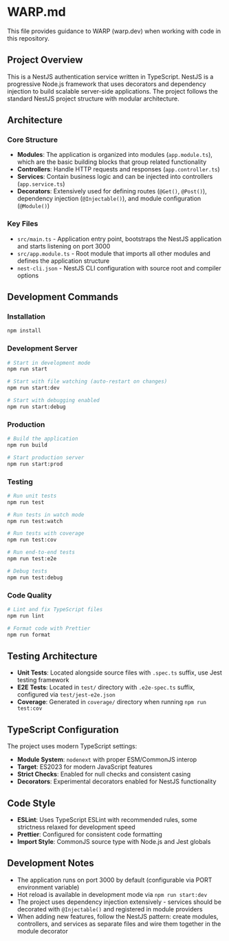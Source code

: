 # WARP.md

This file provides guidance to WARP (warp.dev) when working with code in this repository.

## Project Overview

This is a NestJS authentication service written in TypeScript. NestJS is a progressive Node.js framework that uses decorators and dependency injection to build scalable server-side applications. The project follows the standard NestJS project structure with modular architecture.

## Architecture

### Core Structure
- **Modules**: The application is organized into modules (`app.module.ts`), which are the basic building blocks that group related functionality
- **Controllers**: Handle HTTP requests and responses (`app.controller.ts`)  
- **Services**: Contain business logic and can be injected into controllers (`app.service.ts`)
- **Decorators**: Extensively used for defining routes (`@Get()`, `@Post()`), dependency injection (`@Injectable()`), and module configuration (`@Module()`)

### Key Files
- `src/main.ts` - Application entry point, bootstraps the NestJS application and starts listening on port 3000
- `src/app.module.ts` - Root module that imports all other modules and defines the application structure
- `nest-cli.json` - NestJS CLI configuration with source root and compiler options

## Development Commands

### Installation
```bash
npm install
```

### Development Server
```bash
# Start in development mode
npm run start

# Start with file watching (auto-restart on changes)
npm run start:dev

# Start with debugging enabled
npm run start:debug
```

### Production
```bash
# Build the application
npm run build

# Start production server
npm run start:prod
```

### Testing
```bash
# Run unit tests
npm run test

# Run tests in watch mode
npm run test:watch

# Run tests with coverage
npm run test:cov

# Run end-to-end tests
npm run test:e2e

# Debug tests
npm run test:debug
```

### Code Quality
```bash
# Lint and fix TypeScript files
npm run lint

# Format code with Prettier
npm run format
```

## Testing Architecture

- **Unit Tests**: Located alongside source files with `.spec.ts` suffix, use Jest testing framework
- **E2E Tests**: Located in `test/` directory with `.e2e-spec.ts` suffix, configured via `test/jest-e2e.json`
- **Coverage**: Generated in `coverage/` directory when running `npm run test:cov`

## TypeScript Configuration

The project uses modern TypeScript settings:
- **Module System**: `nodenext` with proper ESM/CommonJS interop
- **Target**: ES2023 for modern JavaScript features
- **Strict Checks**: Enabled for null checks and consistent casing
- **Decorators**: Experimental decorators enabled for NestJS functionality

## Code Style

- **ESLint**: Uses TypeScript ESLint with recommended rules, some strictness relaxed for development speed
- **Prettier**: Configured for consistent code formatting
- **Import Style**: CommonJS source type with Node.js and Jest globals

## Development Notes

- The application runs on port 3000 by default (configurable via PORT environment variable)
- Hot reload is available in development mode via `npm run start:dev`
- The project uses dependency injection extensively - services should be decorated with `@Injectable()` and registered in module providers
- When adding new features, follow the NestJS pattern: create modules, controllers, and services as separate files and wire them together in the module decorator
